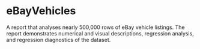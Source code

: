 # eBayVehicles
A report that analyses nearly 500,000 rows of eBay vehicle listings. The report demonstrates numerical and visual descriptions, regression analysis, and regression diagnostics of the dataset.
